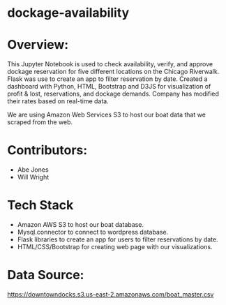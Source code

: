 # dockage-availability

# Overview:
This Jupyter Notebook is used to check availability, verify, and approve dockage reservation for five different locations on the Chicago Riverwalk. Flask was use to create an app to filter reservation by date. Created a dashboard with Python, HTML, Bootstrap and D3JS for visualization of profit & lost, reservations, and dockage demands. Company has modified their rates based on real-time data.


We are using Amazon Web Services S3 to host our boat data that we scraped from the web.


# Contributors:

* Abe Jones
* Will Wright

# Tech Stack
* Amazon AWS S3 to host our boat database.
* Mysql.connector to connect to wordpress database.
* Flask libraries to create an app for users to filter reservations by date.
* HTML/CSS/Bootstrap for creating web page with our visualizations.


# Data Source:
https://downtowndocks.s3.us-east-2.amazonaws.com/boat_master.csv
